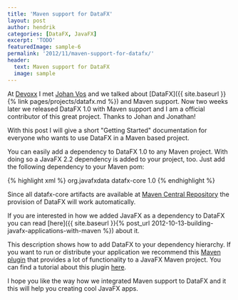 ```yaml
---
title: 'Maven support for DataFX'
layout: post
author: hendrik
categories: [DataFX, JavaFX]
excerpt: 'TODO'
featuredImage: sample-6
permalink: '2012/11/maven-support-for-datafx/'
header:
  text: Maven support for DataFX
  image: sample
---
```

At [Devoxx](http://www.devoxx.com/display/DV12/Home) I met [Johan Vos](https://twitter.com/johanvos) and we talked about [DataFX]({{ site.baseurl }}{% link pages/projects/datafx.md %}) and Maven support. Now two weeks later we released DataFX 1.0 with Maven support and I am a official contributor of this great project. Thanks to Johan and Jonathan!

With this post I will give a short "Getting Started" documentation for everyone who wants to use DataFX in a Maven based project.

You can easily add a dependency to DataFX 1.0 to any Maven project. With doing so a JavaFX 2.2 dependency is added to your project, too. Just add the following dependency to your Maven pom:

{% highlight xml %}
<dependency>
   <groupId>org.javafxdata</groupId>
   <artifactId>datafx-core</artifactId>
   <version>1.0</version>
</dependency>
{% endhighlight %}

Since all datafx-core artifacts are available at [Maven Central Repository](http://search.maven.org) the provision of DataFX will work automatically.

If you are interested in how we added JavaFX as a dependency to DataFX you can read [here]({{ site.baseurl }}{% post_url 2012-10-13-building-javafx-applications-with-maven %}) about it.

This description shows how to add DataFX to your dependency hierarchy. If you want to run or distribute your application we recommend this [Maven plugin](https://github.com/zonski/javafx-maven-plugin) that provides a lot of functionality to a JavaFX Maven project. You can find a tutorial about this plugin [here](http://www.zenjava.com/2012/11/24/from-zero-to-javafx-in-5-minutes/).

I hope you like the way how we integrated Maven support to DataFX and it this will help you creating cool JavaFX apps.
